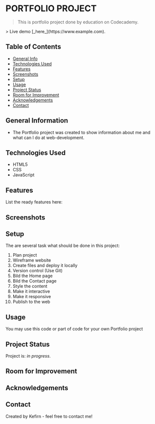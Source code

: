 # PORTFOLIO PROJECT
> This is portfolio project done by education on Codecademy.
<!-->> Live demo [_here_](https://www.example.com). <!-- If you have the project hosted somewhere, include the link here. -->

## Table of Contents
* [General Info](#general-information)
* [Technologies Used](#technologies-used)
* [Features](#features)
* [Screenshots](#screenshots)
* [Setup](#setup)
* [Usage](#usage)
* [Project Status](#project-status)
* [Room for Improvement](#room-for-improvement)
* [Acknowledgements](#acknowledgements)
* [Contact](#contact)


## General Information
- The Portfolio project was created to show information about me and what can I do at web-development.


## Technologies Used
- HTML5
- CSS
- JavaScript


## Features
List the ready features here:
<!--- Awesome feature 1
- Awesome feature 2
- Awesome feature 3-->


## Screenshots
<!--![Example screenshot](./img/screenshot.png)
<!-- If you have screenshots you'd like to share, include them here. -->


## Setup
The are several task what should be done in this project:
1. Plan project
2. Wireframe website
3. Create files and deploy it locally
4. Version control (Use Git)
5. Bild the Home page
6. Bild the Contact page
7. Style the content
8. Make it interactive
9. Make it responsive
10. Publish to the web


## Usage
You may use this code or part of code for your own Portfolio project


## Project Status
Project is: _in progress_.


## Room for Improvement
<!--Include areas you believe need improvement / could be improved. Also add TODOs for future development.

Room for improvement:
- Improvement to be done 1
- Improvement to be done 2

To do:
- Feature to be added 1
- Feature to be added 2-->


## Acknowledgements


## Contact
Created by Kefirn - feel free to contact me!

